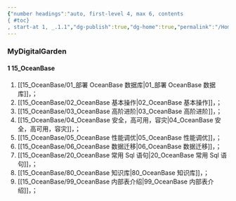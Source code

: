 ```yaml
---
{"number headings":"auto, first-level 4, max 6, contents
{ #toc}
, start-at 1, _.1.1","dg-publish":true,"dg-home":true,"permalink":"/Home/","tags":["gardenEntry"],"dgPassFrontmatter":true}
---
```



### MyDigitalGarden
#### 1 15_OceanBase 
1. [[15_OceanBase/01_部署 OceanBase 数据库\|01_部署 OceanBase 数据库]]，；
2. [[15_OceanBase/02_OceanBase 基本操作\|02_OceanBase 基本操作]]，；
3. [[15_OceanBase/03_OceanBase 高阶进阶\|03_OceanBase 高阶进阶]]，；
4. [[15_OceanBase/04_OceanBase 安全，高可用，容灾\|04_OceanBase 安全，高可用，容灾]]，；
5. [[15_OceanBase/05_OceanBase 性能调优\|05_OceanBase 性能调优]]，；
6. [[15_OceanBase/06_OceanBase 数据迁移\|06_OceanBase 数据迁移]]，；
7. [[15_OceanBase/20_OceanBase 常用 Sql 语句\|20_OceanBase 常用 Sql 语句]]，；
8. [[15_OceanBase/80_OceanBase 知识库\|80_OceanBase 知识库]]，；
9. [[15_OceanBase/99_OceanBase 内部表介绍\|99_OceanBase 内部表介绍]]，；







